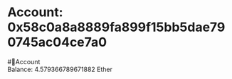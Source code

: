
Account: 0x58c0a8a8889fa899f15bb5dae790745ac04ce7a0
===================================================
  
#📜Account  
Balance: 4.579366789671882 Ether